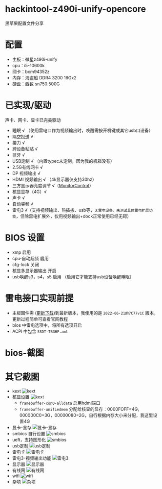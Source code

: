 # hackintool-z490i-unify-opencore
黑苹果配置文件分享

# 配置
 - 主板：微星z490i-unify
 - cpu：i5-10600k
 - 网卡：bcm94352z
 - 内存：海盗船 DDR4 3200 16Gx2
 - 硬盘：西数 sn750 500G

# 已实现/驱动
声卡、网卡、显卡已完美驱动
 - 睡眠 √ （使用雷电口作为视频输出时，唤醒需按开机键或其它usb口设备）
 - 隔空投送 √
 - 接力 √
 - 跨设备粘贴 √
 - 蓝牙 √
 - USB定制 √ （内置typec未定制，因为我的机箱没有）
 - 2.5G有线网卡 √
 - DP 视频输出 √
 - HDMI 视频输出 √ （4k显示器仅支持30hz）
 - 三方显示器亮度调节 √（[MonitorControl](https://github.com/MonitorControl/MonitorControl/releases/)）
 - 核显显存（4G）√
 - 声卡 √
 - 自动睿频 √
 - 雷电3 √（支持视频输出、热插拔、usb等，`无雷电设备，未测试具体雷电扩展功能`，但除雷电扩展外，仅用视频输出+dock正常使用已经无碍）

# BIOS 设置
 - xmp 启用
 - cpu-自动超频 启用
 - cfg-lock 关闭
 - 核显多显示器输出 开启
 - usb唤醒s3，s4，s5 启用 （启用它才能支持usb设备唤醒睡眠）

# 雷电接口实现前提
 - 主板固件需 ([更新下载](https://cn.msi.com/Motherboard/MEG-Z490I-UNIFY/support))到最新版本，我使用的是 `2022-06-21的7C77v1C` 版本，更新过程简单可查看官网教程
 - bios 中雷电选项中，将所有选项开启
 - ACPI 中包含 `SSDT-TB3HP.aml`

# bios-截图

# 其它截图
 - kext
   ![kext](imgs/kext.png)
 - 核显设置
   ![kext](imgs/核显设置.png)
   - `framebuffer-conO-alldata` 启用hdmi端口
   - `framebuffer-unifiedmem` 分配给核显的显存：0000FOFF=4G，000000C0=3G，00000080=2G，自行根据内存大小来分配，我这里设置4G
 - 显卡-显存
   ![显卡-显存](imgs/显卡-显存.png)
 - smbios 自行设置
   ![smbios](imgs/smbios.png)
 - ueft，支持图形化
   ![smbios](imgs/ueft-驱动.png)
 - usb定制
   ![usb定制](imgs/usb定制.png)
 - 雷电卡
   ![雷电卡](imgs/雷电卡.png)
 - 雷电3-视频输出功能
   ![雷电3](imgs/雷电3.png)
 - 显示器
   ![显示器](imgs/显示器.png)
 - 有线网
   ![有线网](imgs/有线网.png)
 - wifi
   ![wifi](imgs/wifi.png)
 - 杂项
   ![杂项](imgs/杂项.png)
  

